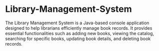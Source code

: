 # Library-Management-System
The Library Management System is a Java-based console application designed to help librarians efficiently manage book records. It provides essential functionalities such as adding new books, viewing the catalog, searching for specific books, updating book details, and deleting book records. 
